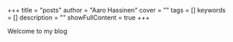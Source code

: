 +++
title = "posts"
author = "Aaro Hassinen"
cover = ""
tags = []
keywords = []
description = ""
showFullContent = true
+++

Welcome to my blog
